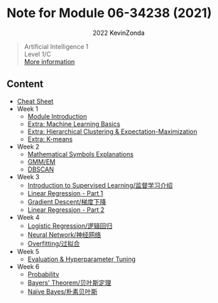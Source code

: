 # Note for Module 06-34238 (2021)

<center>
<span>2022</span>
<a style="text-decoration:none; color: black;" href="https://github.com/KevinZonda">KevinZonda</a>
</center>


> Artificial Intelligence 1  
> Level 1/C  
> [More information](https://www.cs.bham.ac.uk/internal/modules/2021/06-34238/)

## Content

- [Cheat Sheet](CheatSheet.md)
- Week 1
  - [Module Introduction](note/Week1/Week1-MI.md)
  - [Extra: Machine Learning Basics](note/Week1/Week1-Extra-MLB.md)
  - [Extra: Hierarchical Clustering & Expectation-Maximization](note/Week1/Week1-Extra-HCEM.md)
  - [Extra: K-means](note/Week1/Week1-Extra-KM.md)
- Week 2
  - [Mathematical Symbols Explanations](note/Week2/Week2-MSE.md)
  - [GMM/EM](note/Week2/Week2-GMMEM.md)
  - [DBSCAN](note/Week2/Week2-DBSCAN.md)
- Week 3
  - [Introduction to Supervised Learning/监督学习介绍](note/Week3/Week3-ISL.md)
  - [Linear Regression - Part 1](note/Week3/Week3-LR1.md)
  - [Gradient Descent/梯度下降](note/Week3/Week3-GD.md)
  - [Linear Regression - Part 2](note/Week3/Week3-LR2.md)
- Week 4
  - [Logistic Regression/逻辑回归](note/Week4/Week4-LR.md)
  - [Neural Network/神经网络](note/Week4/Week4-NN.md)
  - [Overfitting/过拟合](note/Week4/Week4-OF.md)
- Week 5
  - [Evaluation & Hyperparameter Tuning](note/Week5/Week5-EHT.md)
- Week 6
  - [Probability](note/Week6/Week6-P.md)
  - [Bayers' Theorem/贝叶斯定理](note/Week6/Week6-BT.md)
  - [Naïve Bayes/朴素贝叶斯](note/Week6/Week6-NB.md)
